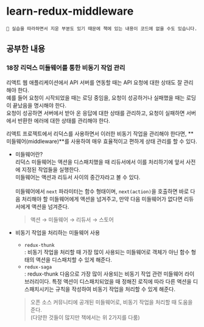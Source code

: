 # learn-redux-middleware

```
🤟 실습을 따라하면서 지운 부분도 있기 때문에 책에 있는 내용이 코드에 없을 수도 있습니다.
```

## 공부한 내용
### 18장 리덕스 미들웨어를 통한 비동기 작업 관리
리액트 웹 애플리케이션에서 API 서버를 연동할 때는 API 요청에 대한 상태도 잘 관리해야 한다.<br>
예를 들어 요청이 시작되었을 때는 로딩 중임을, 요청이 성공하거나 실패했을 때는 로딩이 끝났음을 명시해야 한다.<br>
요청이 성공하면 서버에서 받아 온 응답에 대한 상태를 관리하고, 요청이 실패하면 서버에서 반환한 에러에 대한 상태를 관리해야 한다.

리액트 프로젝트에서 리덕스를 사용하면서 이러한 비동기 작업을 관리해야 한다면, **미들웨어(middleware)**를 사용하여 매우 효율적이고 편하게 상태 관리를 할 수 있다.

- 미들웨어란?<br>
    리덕스 미들웨어는 액션을 디스패치했을 때 리듀서에서 이를 처리하기에 앞서 사전에 지정된 작업들을 실행한다.<br>
    미들웨어는 액션과 리듀서 사이의 중간자라고 볼 수 있다.<br>
    <br>
    미들웨어에서 `next` 파라미터는 함수 형태이며, `next(action)`을 호출하면 바로 다음 처리해야 할 미들웨어에게 액션을 넘겨주고, 만약 다음 미들웨어가 없다면 리듀서에게 액션을 넘겨준다.
    > 액션 → 미들웨어 → 리듀서 → 스토어

- 비동기 작업을 처리하는 미들웨어 사용<br>
    - `redux-thunk`<br>
    : 비동기 작업을 처리할 때 가장 많이 사용되는 미들웨어로 객체가 아닌 함수 형태의 액션을 디스패치할 수 있게 해준다.
    - `redux-saga`<br>
    : redux-thunk 다음으로 가장 많이 사용되는 비동기 작업 관련 미들웨어 라이브러리이다. 특정 액션이 디스패치되었을 때 정해진 로직에 따라 다른 액션을 디스패치시키는 규칙을 작성하여 비동기 작업을 처리할 수 있게 해준다.
    > 오픈 소스 커뮤니티에 공개된 미들웨어로, 비동기 작업을 처리할 때 도움을 준다.<br>(다양한 것들이 많지만 책에서는 위 2가지를 다룸)

